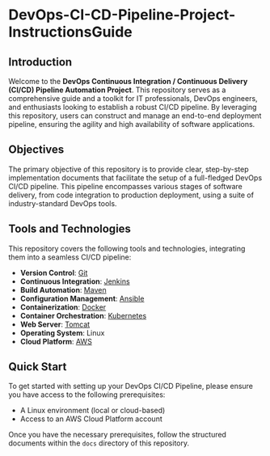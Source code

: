 # DevOps-CI-CD-Pipeline-Project-InstructionsGuide #

## Introduction

Welcome to the **DevOps Continuous Integration / Continuous Delivery (CI/CD) Pipeline Automation Project**. This repository serves as a comprehensive guide and a toolkit for IT professionals, DevOps engineers, and enthusiasts looking to establish a robust CI/CD pipeline. By leveraging this repository, users can construct and manage an end-to-end deployment pipeline, ensuring the agility and high availability of software applications.

## Objectives

The primary objective of this repository is to provide clear, step-by-step implementation documents that facilitate the setup of a full-fledged DevOps CI/CD pipeline. This pipeline encompasses various stages of software delivery, from code integration to production deployment, using a suite of industry-standard DevOps tools.

## Tools and Technologies

This repository covers the following tools and technologies, integrating them into a seamless CI/CD pipeline:

- **Version Control**: [Git](https://git-scm.com/)
- **Continuous Integration**: [Jenkins](https://www.jenkins.io/)
- **Build Automation**: [Maven](https://maven.apache.org/)
- **Configuration Management**: [Ansible](https://www.ansible.com/)
- **Containerization**: [Docker](https://www.docker.com/)
- **Container Orchestration**: [Kubernetes](https://kubernetes.io/)
- **Web Server**: [Tomcat](http://tomcat.apache.org/)
- **Operating System**: Linux
- **Cloud Platform**: [AWS](https://aws.amazon.com/)

## Quick Start

To get started with setting up your DevOps CI/CD Pipeline, please ensure you have access to the following prerequisites:

- A Linux environment (local or cloud-based)
- Access to an AWS Cloud Platform account

Once you have the necessary prerequisites, follow the structured documents within the `docs` directory of this repository.
